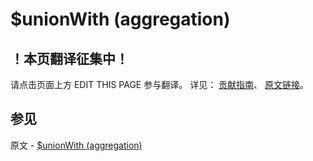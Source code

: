 # $unionWith (aggregation)

## ！本页翻译征集中！

请点击页面上方 EDIT THIS PAGE 参与翻译。
详见：
[贡献指南]( https://github.com/JinMuInfo/MongoDB-Manual-zh/blob/master/CONTRIBUTING.md )、
[原文链接](  https://docs.mongodb.com/manual/reference/operator/aggregation/unionWith/  )。

## 参见

原文 - [$unionWith (aggregation)]( https://docs.mongodb.com/manual/reference/operator/aggregation/unionWith/ )

